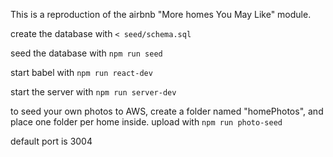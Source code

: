 This is a reproduction of the airbnb "More homes You May Like" module.

create the database with ```< seed/schema.sql```

seed the database with ```npm run seed```

start babel with ```npm run react-dev```

start the server with ```npm run server-dev```

to seed your own photos to AWS, create a folder named "homePhotos", and place one folder per home inside. upload with ```npm run photo-seed```

default port is 3004